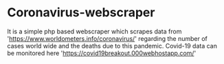 # Coronavirus-webscraper
It is a simple php based webscraper which scrapes data from 'https://www.worldometers.info/coronavirus/' regarding the number of cases world wide and the deaths due to this pandemic.
    Covid-19 data can be monitored here 'https://covid19breakout.000webhostapp.com/'



